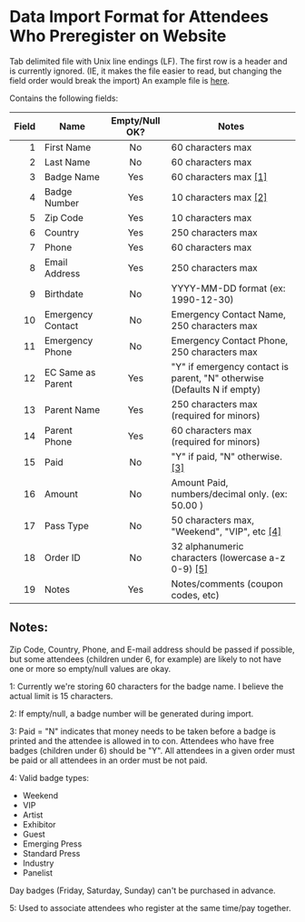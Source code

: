 Data Import Format for Attendees Who Preregister on Website
===========================================================

 Tab delimited file with Unix line endings (LF). The first row is a header and is
 currently ignored. (IE, it makes the file easier to read, but changing the field order
 would break the import)
 An example file is [here](PreRegDataImportExample.tsv).
 
 
 Contains the following fields:

| Field | Name              | Empty/Null OK? | Notes                                                                   |
| ----: | ----------------- | :------------: | ----------------------------------------------------------------------- |
|   1   | First Name        | No             | 60 characters max                                                       |
|   2   | Last Name         | No             | 60 characters max                                                       |
|   3   | Badge Name        | Yes            | 60 characters max [[1]](#1)                                             |
|   4   | Badge Number      | Yes            | 10 characters max [[2]](#2)                                             |
|   5   | Zip Code          | Yes            | 10 characters max                                                       |
|   6   | Country           | Yes            | 250 characters max                                                      |
|   7   | Phone             | Yes            | 60 characters max                                                       |
|   8   | Email Address     | Yes            | 250 characters max                                                      |
|   9   | Birthdate         | No             | YYYY-MM-DD format (ex: 1990-12-30)                                      |
|  10   | Emergency Contact | No             | Emergency Contact Name, 250 characters max                              |
|  11   | Emergency Phone   | No             | Emergency Contact Phone, 250 characters max                             |
|  12   | EC Same as Parent | Yes            | "Y" if emergency contact is parent, "N" otherwise (Defaults N if empty) |
|  13   | Parent Name       | Yes            | 250 characters max (required for minors)                                |
|  14   | Parent Phone      | Yes            | 60 characters max (required for minors)                                 |
|  15   | Paid              | No             | "Y" if paid, "N" otherwise. [[3]](#3)                                   |
|  16   | Amount            | No             | Amount Paid, numbers/decimal only. (ex: 50.00 )                         |
|  17   | Pass Type         | No             | 50 characters max, "Weekend", "VIP", etc [[4]](#4)                      |
|  18   | Order ID          | No             | 32 alphanumeric characters (lowercase a-z 0-9) [[5]](#5)                |
|  19   | Notes             | Yes            | Notes/comments (coupon codes, etc)                                      | 
 
 
Notes:
------
Zip Code, Country, Phone, and E-mail address should be passed if possible, but some attendees (children under 6,
for example) are likely to not have one or more so empty/null values are okay.

<a name="1"></a>1: Currently we're storing 60 characters for the badge name. I believe the actual limit
is 15 characters.

<a name="2"></a>2: If empty/null, a badge number will be generated during import.

<a name="3"></a>3: Paid = "N" indicates that money needs to be taken before a badge is printed and the attendee
is allowed in to con. Attendees who have free badges (children under 6) should be "Y". All attendees in a given 
order must be paid or all attendees in an order must be not paid.

<a name="4"></a>4: Valid badge types: 

- Weekend
- VIP
- Artist
- Exhibitor
- Guest
- Emerging Press
- Standard Press
- Industry
- Panelist

Day badges (Friday, Saturday, Sunday) can't be purchased in advance.

<a name="5"></a>5: Used to associate attendees who register at the same time/pay together.